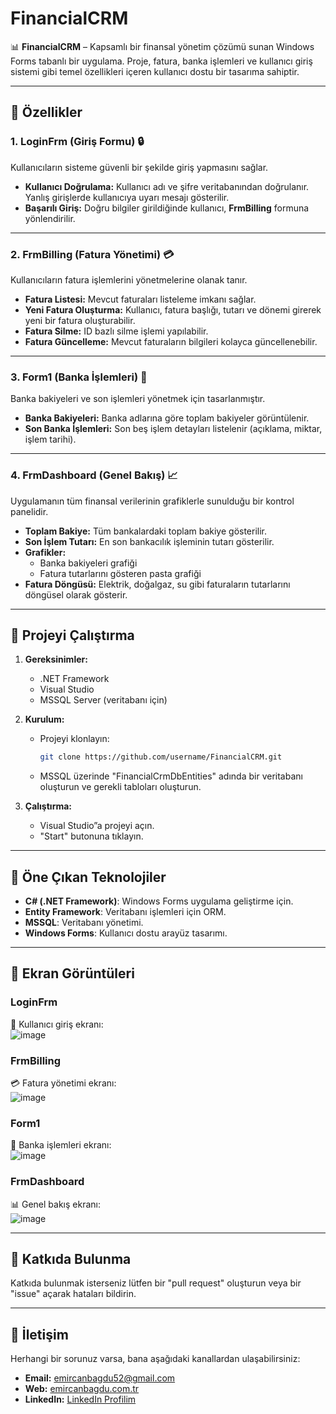 # FinancialCRM 

📊 **FinancialCRM** – Kapsamlı bir finansal yönetim çözümü sunan Windows Forms tabanlı bir uygulama. Proje, fatura, banka işlemleri ve kullanıcı giriş sistemi gibi temel özellikleri içeren kullanıcı dostu bir tasarıma sahiptir.

---

## 🚀 **Özellikler**

### 1. **LoginFrm (Giriş Formu)** 🔒
Kullanıcıların sisteme güvenli bir şekilde giriş yapmasını sağlar.

- **Kullanıcı Doğrulama:**
  Kullanıcı adı ve şifre veritabanından doğrulanır. Yanlış girişlerde kullanıcıya uyarı mesajı gösterilir.
- **Başarılı Giriş:**
  Doğru bilgiler girildiğinde kullanıcı, **FrmBilling** formuna yönlendirilir.

---

### 2. **FrmBilling (Fatura Yönetimi)** 💳
Kullanıcıların fatura işlemlerini yönetmelerine olanak tanır.

- **Fatura Listesi:**
  Mevcut faturaları listeleme imkanı sağlar.
- **Yeni Fatura Oluşturma:**
  Kullanıcı, fatura başlığı, tutarı ve dönemi girerek yeni bir fatura oluşturabilir.
- **Fatura Silme:**
  ID bazlı silme işlemi yapılabilir.
- **Fatura Güncelleme:**
  Mevcut faturaların bilgileri kolayca güncellenebilir.

---

### 3. **Form1 (Banka İşlemleri)** 🏦
Banka bakiyeleri ve son işlemleri yönetmek için tasarlanmıştır.

- **Banka Bakiyeleri:**
  Banka adlarına göre toplam bakiyeler görüntülenir.
- **Son Banka İşlemleri:**
  Son beş işlem detayları listelenir (açıklama, miktar, işlem tarihi).

---

### 4. **FrmDashboard (Genel Bakış)** 📈
Uygulamanın tüm finansal verilerinin grafiklerle sunulduğu bir kontrol panelidir.

- **Toplam Bakiye:**
  Tüm bankalardaki toplam bakiye gösterilir.
- **Son İşlem Tutarı:**
  En son bankacılık işleminin tutarı gösterilir.
- **Grafikler:**
  - Banka bakiyeleri grafiği
  - Fatura tutarlarını gösteren pasta grafiği
- **Fatura Döngüsü:**
  Elektrik, doğalgaz, su gibi faturaların tutarlarını döngüsel olarak gösterir.

---

## 📂 **Projeyi Çalıştırma**

1. **Gereksinimler:**
   - .NET Framework
   - Visual Studio
   - MSSQL Server (veritabanı için)

2. **Kurulum:**
   - Projeyi klonlayın:
     ```bash
     git clone https://github.com/username/FinancialCRM.git
     ```
   - MSSQL üzerinde "FinancialCrmDbEntities" adında bir veritabanı oluşturun ve gerekli tabloları oluşturun.

3. **Çalıştırma:**
   - Visual Studio”a projeyi açın.
   - "Start" butonuna tıklayın.

---

## 🌟 **Öne Çıkan Teknolojiler**

- **C# (.NET Framework)**: Windows Forms uygulama geliştirme için.
- **Entity Framework**: Veritabanı işlemleri için ORM.
- **MSSQL**: Veritabanı yönetimi.
- **Windows Forms**: Kullanıcı dostu arayüz tasarımı.

---

## 📸 **Ekran Görüntüleri**

### LoginFrm
🔑 Kullanıcı giriş ekranı:  
![image](https://github.com/user-attachments/assets/e95cc955-8d86-4340-9bfc-e0f94cb51982)


### FrmBilling
💳 Fatura yönetimi ekranı:  
![image](https://github.com/user-attachments/assets/7208a4fd-b09d-4237-be42-aa5fbc2890fd)


### Form1
🏦 Banka işlemleri ekranı:  
![image](https://github.com/user-attachments/assets/5aabcf19-6de3-498f-8661-eabee92bd303)


### FrmDashboard
📊 Genel bakış ekranı:  
![image](https://github.com/user-attachments/assets/16128564-241e-4ffb-81b1-af84705f900f)


---

## 👥 **Katkıda Bulunma**
Katkıda bulunmak isterseniz lütfen bir "pull request" oluşturun veya bir "issue" açarak hataları bildirin.

---

## 📧 **İletişim**
Herhangi bir sorunuz varsa, bana aşağıdaki kanallardan ulaşabilirsiniz:

- **Email:** [emircanbagdu52@gmail.com](mailto:emircanbagdu52@gmail.com)
- **Web:** [emircanbagdu.com.tr](http://emircanbagdu.com.tr)
- **LinkedIn:** [LinkedIn Profilim](https://linkedin.com/in/emircanbagdu)
